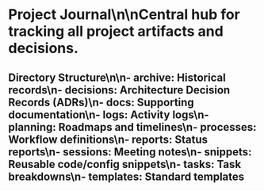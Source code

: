 # Project Journal\n\nCentral hub for tracking all project artifacts and decisions.
## Directory Structure\n\n- archive: Historical records\n- decisions: Architecture Decision Records (ADRs)\n- docs: Supporting documentation\n- logs: Activity logs\n- planning: Roadmaps and timelines\n- processes: Workflow definitions\n- reports: Status reports\n- sessions: Meeting notes\n- snippets: Reusable code/config snippets\n- tasks: Task breakdowns\n- templates: Standard templates
